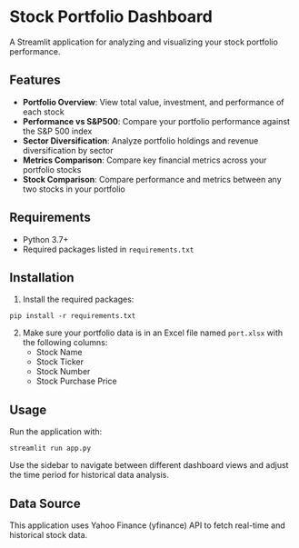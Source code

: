 # Stock Portfolio Dashboard

A Streamlit application for analyzing and visualizing your stock portfolio performance.

## Features

- **Portfolio Overview**: View total value, investment, and performance of each stock
- **Performance vs S&P500**: Compare your portfolio performance against the S&P 500 index
- **Sector Diversification**: Analyze portfolio holdings and revenue diversification by sector
- **Metrics Comparison**: Compare key financial metrics across your portfolio stocks
- **Stock Comparison**: Compare performance and metrics between any two stocks in your portfolio

## Requirements

- Python 3.7+
- Required packages listed in `requirements.txt`

## Installation

1. Install the required packages:
```
pip install -r requirements.txt
```

2. Make sure your portfolio data is in an Excel file named `port.xlsx` with the following columns:
   - Stock Name
   - Stock Ticker
   - Stock Number
   - Stock Purchase Price

## Usage

Run the application with:
```
streamlit run app.py
```

Use the sidebar to navigate between different dashboard views and adjust the time period for historical data analysis.

## Data Source

This application uses Yahoo Finance (yfinance) API to fetch real-time and historical stock data.
